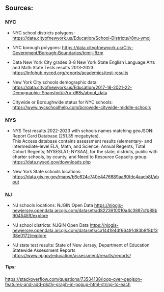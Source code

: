 ## Sources:

### NYC

- NYC school districts polygons:
https://data.cityofnewyork.us/Education/School-Districts/r8nu-ymqj

- NYC borough polygons:
https://data.cityofnewyork.us/City-Government/Borough-Boundaries/tqmj-j8zm

- Data New York City grades 3-8 New York State English Language Arts and Math State Tests results 2013-2023: 
https://infohub.nyced.org/reports/academics/test-results

- New York City schools demographic data:
https://data.cityofnewyork.us/Education/2017-18-2021-22-Demographic-Snapshot/c7ru-d68s/about_data

- Citywide or Boroughwide status for NYC schools:
https://www.nycschoolhelp.com/borowide-citywide-middle-schools

### NYS

- NYS Test results 2022-2023 with schools names matching geoJSON:
Report Card Database (251.35 megabytes).  
This Access database contains assessment results (elementary- and intermediate-level ELA, Math, and Science; Annual Regents; Total Cohort Regents; NYSESLAT; NYSAA), for the state, districts, public with charter schools, by county, and Need to Resource Capacity group.
https://data.nysed.gov/downloads.php

- New York State schools locations:
https://data.gis.ny.gov/maps/b6c624c740e4476689aa60fdc4aacb8f/about

### NJ
- NJ schools locations:
NJGIN Open Data
https://njogis-newjersey.opendata.arcgis.com/datasets/d8223610010a4c3887cfb88b904545ff/explore

- NJ school districts:
NJGIN Open Data
https://njogis-newjersey.opendata.arcgis.com/datasets/ca144194df66491d83b8f8bf338e0172/explore

- NJ state test results:
State of New Jersey, Department of Education
Statewide Assessment Reports
https://www.nj.gov/education/assessment/results/reports/

##### Tips:
https://stackoverflow.com/questions/73534138/loop-over-geojson-features-and-add-plotly-graph-in-popup-html-string-to-each